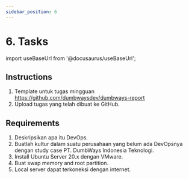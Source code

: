 ```yaml
---
sidebar_position: 6
---
```


# 6. Tasks

import useBaseUrl from '@docusaurus/useBaseUrl';

## Instructions

1. Template untuk tugas mingguan https://github.com/dumbwaysdev/dumbways-report
2. Upload tugas yang telah dibuat ke GitHub.

## Requirements

1. Deskripsikan apa itu DevOps.
2. Buatlah kultur dalam suatu perusahaan yang belum ada DevOpsnya dengan study case PT. DumbWays Indonesia Teknologi. 
3. Install Ubuntu Server 20.x dengan VMware.
4. Buat swap memory and root partition.
5. Local server dapat terkoneksi dengan internet.

